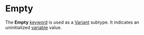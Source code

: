 
# Empty <keyword>

The  **Empty** [keyword](b8bdf64f-5920-1ae9-16d0-b26d09524a30.md) is used as a [Variant](b8bdf64f-5920-1ae9-16d0-b26d09524a30.md) subtype. It indicates an uninitialized [variable](b8bdf64f-5920-1ae9-16d0-b26d09524a30.md) value.

